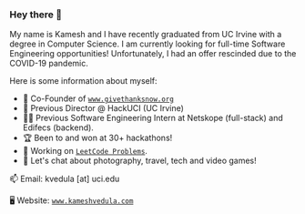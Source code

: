 ### Hey there 👋

<!--
**kvedula/kvedula** is a ✨ _special_ ✨ repository because its `README.md` (this file) appears on your GitHub profile.

Here are some ideas to get you started:
-->
My name is Kamesh and I have recently graduated from UC Irvine with a degree in Computer Science. I am currently looking for full-time Software Engineering opportunities! Unfortunately, I had an offer rescinded due to the COVID-19 pandemic.

Here is some information about myself:

- 🎁 Co-Founder of [`www.givethanksnow.org`](https://www.givethanksnow.org/)
- 🐜 Previous Director @ HackUCI (UC Irvine)
- 👨‍💻 Previous Software Engineering Intern at Netskope (full-stack) and Edifecs (backend).
- 🏆 Been to and won at 30+ hackathons!
- 🧩 Working on [`LeetCode Problems`](https://github.com/kvedula/leetcode).
- 💬 Let's chat about photography, travel, tech and video games!


📫 Email: kvedula [at] uci.edu

🖥 Website: [`www.kameshvedula.com`](https://www.kameshvedula.com/)

